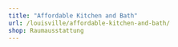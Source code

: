 ```yaml
---
title: "Affordable Kitchen and Bath"
url: /louisville/affordable-kitchen-and-bath/
shop: Raumausstattung
---
```

